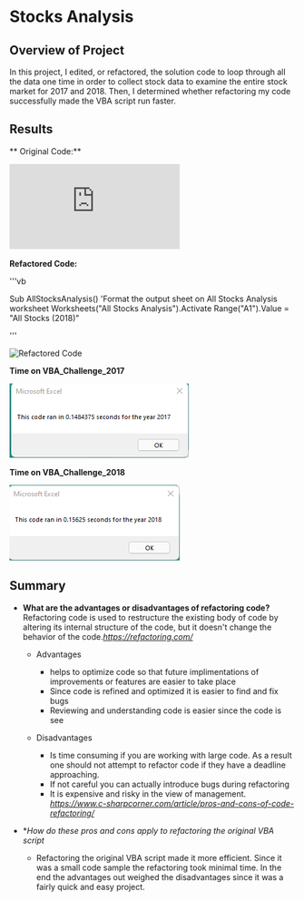 # Stocks Analysis
## Overview of Project
In this project, I edited, or refactored, the solution code to loop through all the data one time in order to collect stock data to examine the entire stock market for 2017 and 2018. Then, I determined whether refactoring my code successfully made the VBA script run faster. 
## Results
** Original Code:**

![Original Code](https://github.com/CorinneBean/Stock-Analysis/blob/a30fb349630b9013b2590b036dea84a2ed29447b/Resources/Original%20Code.pdf)

**Refactored Code:**

'''vb

Sub AllStocksAnalysis()
   'Format the output sheet on All Stocks Analysis worksheet
        Worksheets("All Stocks Analysis").Activate
        Range("A1").Value = "All Stocks (2018)"

'''

![Refactored Code](https://github.com/CorinneBean/Stock-Analysis/blob/86f91529a3003c8e08671fb448c052881fc6f7e5/Refactored_Code)

**Time on VBA_Challenge_2017**

![VBA_Challenge_2017]( https://github.com/CorinneBean/Stock-Analysis/blob/b3c2dc3356d3de2b475b41ce38bf7b7f6b4ed0e3/Resources/VBA_Challenge_2017.png)

**Time on VBA_Challenge_2018**

![VBA_Challenge_2018]( https://github.com/CorinneBean/Stock-Analysis/blob/b3c2dc3356d3de2b475b41ce38bf7b7f6b4ed0e3/Resources/VBA_Challenge_2018.png)

## Summary

- **What are the advantages or disadvantages of refactoring code?**
Refactoring code is used to restructure the existing body of code by altering its internal structure of the code, but it doesn't change the behavior of the code.*https://refactoring.com/*

	- Advantages
		- helps to optimize code so that future implimentations of improvements or features are easier to take place
		- Since code is refined and optimized it is easier to find and fix bugs
		- Reviewing and understanding code is easier since the code is see

	- Disadvantages
		- Is time consuming if you are working with large code. As a result one should not attempt to refactor code if they have a deadline approaching. 
		- If not careful you can actually introduce bugs during refactoring
		- It is expensive and risky in the view of management. *https://www.c-sharpcorner.com/article/pros-and-cons-of-code-refactoring/*
	
- **How do these pros and cons apply to refactoring the original VBA script*
	- Refactoring the original VBA script made it more efficient. Since it was a small code sample the refactoring took minimal time. In the end the advantages out weighed the disadvantages since it was a fairly quick and easy project.